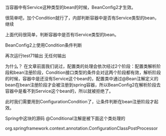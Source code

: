 当容器中有Service这种类型的bean的时候，BeanConfig2才生效。

很简单吧，加个Condition就行了，内部判断容器中是否有Service类型的bean，继续

上面代码很简单，判断容器中是否有IService类型的bean。

BeanConfig2上使用Condition条件判断


再次运行test71输出
无任何输出

为什么？
在文章前面我们说过，配置类的处理会依次经过2个阶段：配置类解析阶段和bean注册阶段，Condition接口类型的条件会对这两个阶段都有效，解析阶段的时候，容器中是还没有Service这个bean的，配置类中通过@Bean注解定义的bean在bean注册阶段才会被注册到spring容器，所以BeanConfig2在解析阶段去容器中是看不到Service这个bean的，所以就被拒绝了。

此时我们需要用到ConfigurationCondition了，让条件判断在bean注册阶段才起效。

Spring中这块的源码
@Conditional注解是被下面这个类处理的

org.springframework.context.annotation.ConfigurationClassPostProcessor
